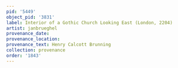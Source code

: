```yaml
---
pid: '5449'
object_pid: '3831'
label: Interior of a Gothic Church Looking East (London, 2204)
artist: janbrueghel
provenance_date:
provenance_location:
provenance_text: Henry Calcott Brunning
collection: provenance
order: '1843'
---
```

